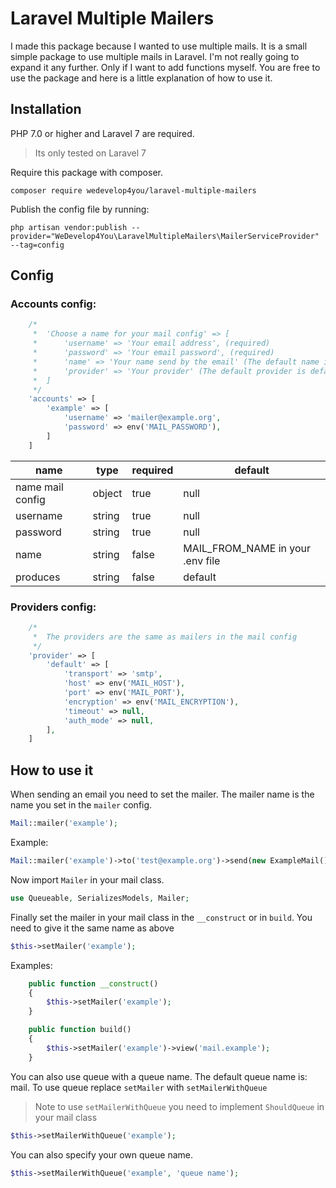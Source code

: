 # Laravel Multiple Mailers

I made this package because I wanted to use multiple mails. It is a small simple package to use multiple mails in Laravel. I'm not really going to expand it any further. Only if I want to add functions myself. You are free to use the package and here is a little explanation of how to use it.

## Installation
PHP 7.0 or higher and Laravel 7 are required.

> Its only tested on Laravel 7

Require this package with composer.

```
composer require wedevelop4you/laravel-multiple-mailers
```

Publish the config file by running:

```
php artisan vendor:publish --provider="WeDevelop4You\LaravelMultipleMailers\MailerServiceProvider" --tag=config
```

## Config

### Accounts config:

```php
    /*
     *  'Choose a name for your mail config' => [
     *	    'username' => 'Your email address', (required)
     *      'password' => 'Your email password', (required)
     * 	    'name' => 'Your name send by the email' (The default name is MAIL_FROM_NAME in your .env file)
     * 	    'provider' => 'Your provider' (The default provider is default)
     *  ]
     */
    'accounts' => [
        'example' => [
            'username' => 'mailer@example.org',
            'password' => env('MAIL_PASSWORD'),
        ]
    ]
```


| name  | type | required | default |
| ----- | ---- | -------- | ------- |
| name mail config | object | true  | null |
| username | string | true  | null |
| password | string | true | null |
| name | string | false  | MAIL_FROM_NAME in your .env file|
| produces | string | false  | default |

### Providers config:

```php
    /*
     *	The providers are the same as mailers in the mail config
     */
    'provider' => [
        'default' => [
            'transport' => 'smtp',
            'host' => env('MAIL_HOST'),
            'port' => env('MAIL_PORT'),
            'encryption' => env('MAIL_ENCRYPTION'),
            'timeout' => null,
            'auth_mode' => null,
        ],
    ]
```

## How to use it

When sending an email you need to set the mailer. The mailer name is the name you set in the `mailer` config.

```php
Mail::mailer('example');
```

Example:
```php
Mail::mailer('example')->to('test@example.org')->send(new ExampleMail());
```

Now import `Mailer` in your mail class.
```php
use Queueable, SerializesModels, Mailer;
```

Finally set the mailer in your mail class in the `__construct` or in `build`. You need to give it the same name as above
```php
$this->setMailer('example');
```

Examples:
```php
    public function __construct()
    {
        $this->setMailer('example');
    }
```
```php
    public function build()
    {
        $this->setMailer('example')->view('mail.example');
    }
```

You can also use queue with a queue name. The default queue name is: mail. To use queue replace `setMailer` with `setMailerWithQueue` 
> Note to use `setMailerWithQueue` you need to implement `ShouldQueue` in your mail class
```php
$this->setMailerWithQueue('example');
```

You can also specify your own queue name.
```php
$this->setMailerWithQueue('example', 'queue name');
```
